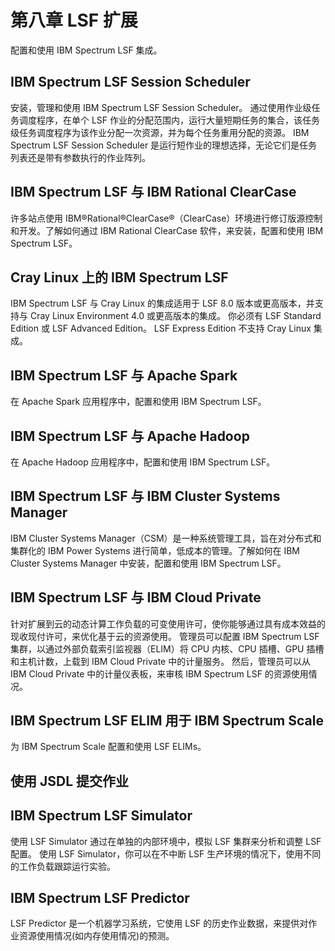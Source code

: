 #  第八章 LSF 扩展

配置和使用 IBM Spectrum LSF 集成。

## IBM Spectrum LSF Session Scheduler
安装，管理和使用 IBM Spectrum LSF Session Scheduler。 通过使用作业级任务调度程序，在单个 LSF 作业的分配范围内，运行大量短期任务的集合，该任务级任务调度程序为该作业分配一次资源，并为每个任务重用分配的资源。 IBM Spectrum LSF Session Scheduler 是运行短作业的理想选择，无论它们是任务列表还是带有参数执行的作业阵列。

## IBM Spectrum LSF 与 IBM Rational ClearCase
许多站点使用 IBM®Rational®ClearCase®（ClearCase）环境进行修订版源控制和开发。了解如何通过 IBM Rational ClearCase 软件，来安装，配置和使用 IBM Spectrum LSF。

## Cray Linux 上的 IBM Spectrum LSF
IBM Spectrum LSF 与 Cray Linux 的集成适用于 LSF 8.0 版本或更高版本，并支持与 Cray Linux Environment 4.0 或更高版本的集成。 你必须有 LSF Standard Edition 或 LSF Advanced Edition。 LSF Express Edition 不支持 Cray Linux 集成。

## IBM Spectrum LSF 与 Apache Spark
在 Apache Spark 应用程序中，配置和使用 IBM Spectrum LSF。

## IBM Spectrum LSF 与 Apache Hadoop
在 Apache Hadoop 应用程序中，配置和使用 IBM Spectrum LSF。

## IBM Spectrum LSF 与 IBM Cluster Systems Manager
IBM Cluster Systems Manager（CSM）是一种系统管理工具，旨在对分布式和集群化的 IBM Power Systems 进行简单，低成本的管理。了解如何在 IBM Cluster Systems Manager 中安装，配置和使用 IBM Spectrum LSF。

## IBM Spectrum LSF 与 IBM Cloud Private
针对扩展到云的动态计算工作负载的可变使用许可，使你能够通过具有成本效益的现收现付许可，来优化基于云的资源使用。
管理员可以配置 IBM Spectrum LSF 集群，以通过外部负载索引监视器（ELIM）将 CPU 内核、CPU 插槽、GPU 插槽和主机计数，上载到 IBM Cloud Private 中的计量服务。 然后，管理员可以从 IBM Cloud Private 中的计量仪表板，来审核 IBM Spectrum LSF 的资源使用情况。

## IBM Spectrum LSF ELIM 用于 IBM Spectrum Scale
为 IBM Spectrum Scale 配置和使用 LSF ELIMs。

## 使用 JSDL 提交作业

## IBM Spectrum LSF Simulator
使用 LSF Simulator 通过在单独的内部环境中，模拟 LSF 集群来分析和调整 LSF 配置。 使用 LSF Simulator，你可以在不中断 LSF 生产环境的情况下，使用不同的工作负载跟踪运行实验。

## IBM Spectrum LSF Predictor
LSF Predictor 是一个机器学习系统，它使用 LSF 的历史作业数据，来提供对作业资源使用情况(如内存使用情况)的预测。